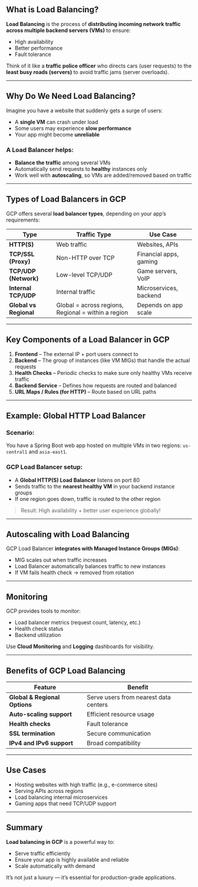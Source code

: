 

## What is Load Balancing?

**Load Balancing** is the process of **distributing incoming network traffic across multiple backend servers (VMs)** to ensure:

* High availability
* Better performance
* Fault tolerance

Think of it like a **traffic police officer** who directs cars (user requests) to the **least busy roads (servers)** to avoid traffic jams (server overloads).

---

## Why Do We Need Load Balancing?

Imagine you have a website that suddenly gets a surge of users:

* A **single VM** can crash under load
* Some users may experience **slow performance**
* Your app might become **unreliable**

### A Load Balancer helps:

* **Balance the traffic** among several VMs
* Automatically send requests to **healthy** instances only
* Work well with **autoscaling**, so VMs are added/removed based on traffic

---

## Types of Load Balancers in GCP

GCP offers several **load balancer types**, depending on your app’s requirements:

| Type                   | Traffic Type                                        | Use Case               |
| ---------------------- | --------------------------------------------------- | ---------------------- |
| **HTTP(S)**            | Web traffic                                         | Websites, APIs         |
| **TCP/SSL (Proxy)**    | Non-HTTP over TCP                                   | Financial apps, gaming |
| **TCP/UDP (Network)**  | Low-level TCP/UDP                                   | Game servers, VoIP     |
| **Internal TCP/UDP**   | Internal traffic                                    | Microservices, backend |
| **Global vs Regional** | Global = across regions, Regional = within a region | Depends on app scale   |

---

## Key Components of a Load Balancer in GCP

1. **Frontend** – The external IP + port users connect to
2. **Backend** – The group of instances (like VM MIGs) that handle the actual requests
3. **Health Checks** – Periodic checks to make sure only healthy VMs receive traffic
4. **Backend Service** – Defines how requests are routed and balanced
5. **URL Maps / Rules (for HTTP)** – Route based on URL paths

---

## Example: Global HTTP Load Balancer

### Scenario:

You have a Spring Boot web app hosted on multiple VMs in two regions: `us-central1` and `asia-east1`.

### GCP Load Balancer setup:

* A **Global HTTP(S) Load Balancer** listens on port 80
* Sends traffic to the **nearest healthy VM** in your backend instance groups
* If one region goes down, traffic is routed to the other region

> Result: High availability + better user experience globally!

---

## Autoscaling with Load Balancing

GCP Load Balancer **integrates with Managed Instance Groups (MIGs)**:

* MIG scales out when traffic increases
* Load Balancer automatically balances traffic to new instances
* If VM fails health check → removed from rotation

---

## Monitoring

GCP provides tools to monitor:

* Load balancer metrics (request count, latency, etc.)
* Health check status
* Backend utilization

Use **Cloud Monitoring** and **Logging** dashboards for visibility.

---

## Benefits of GCP Load Balancing

| Feature                       | Benefit                               |
| ----------------------------- | ------------------------------------- |
| **Global & Regional Options** | Serve users from nearest data centers |
| **Auto-scaling support**      | Efficient resource usage              |
| **Health checks**             | Fault tolerance                       |
| **SSL termination**           | Secure communication                  |
| **IPv4 and IPv6 support**     | Broad compatibility                   |

---

## Use Cases

* Hosting websites with high traffic (e.g., e-commerce sites)
* Serving APIs across regions
* Load balancing internal microservices
* Gaming apps that need TCP/UDP support

---

## Summary

**Load balancing in GCP** is a powerful way to:

* Serve traffic efficiently
* Ensure your app is highly available and reliable
* Scale automatically with demand

It’s not just a luxury — it’s essential for production-grade applications.

